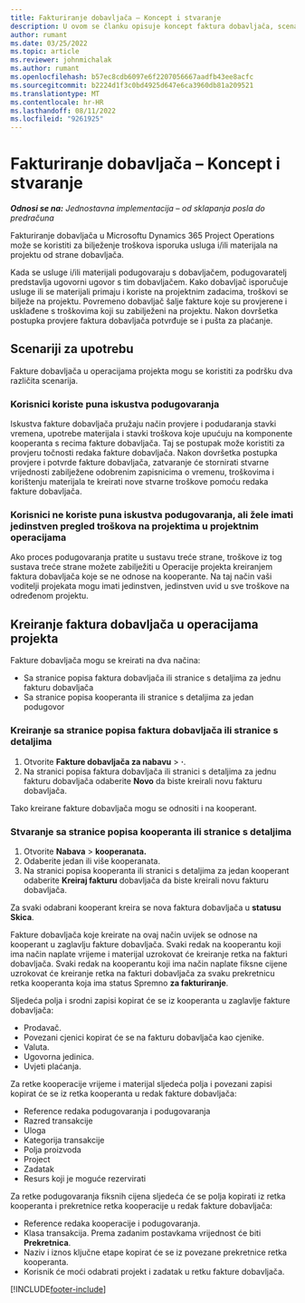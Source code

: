 ```yaml
---
title: Fakturiranje dobavljača – Koncept i stvaranje
description: U ovom se članku opisuje koncept faktura dobavljača, scenariji za korištenje i način kreiranja faktura dobavljača u sustavu Microsoft Dynamics 365 Project Operations.
author: rumant
ms.date: 03/25/2022
ms.topic: article
ms.reviewer: johnmichalak
ms.author: rumant
ms.openlocfilehash: b57ec8cdb6097e6f2207056667aadfb43ee8acfc
ms.sourcegitcommit: b2224d1f3c0bd4925d647e6ca3960db81a209521
ms.translationtype: MT
ms.contentlocale: hr-HR
ms.lasthandoff: 08/11/2022
ms.locfileid: "9261925"
---
```

# <a name="vendor-invoicing---concept-and-creation"></a>Fakturiranje dobavljača – Koncept i stvaranje

_**Odnosi se na:** Jednostavna implementacija – od sklapanja posla do predračuna_

Fakturiranje dobavljača u Microsoftu Dynamics 365 Project Operations može se koristiti za bilježenje troškova isporuka usluga i/ili materijala na projektu od strane dobavljača.

Kada se usluge i/ili materijali podugovaraju s dobavljačem, podugovaratelj predstavlja ugovorni ugovor s tim dobavljačem. Kako dobavljač isporučuje usluge ili se materijali primaju i koriste na projektnim zadacima, troškovi se bilježe na projektu. Povremeno dobavljač šalje fakture koje su provjerene i usklađene s troškovima koji su zabilježeni na projektu. Nakon dovršetka postupka provjere faktura dobavljača potvrđuje se i pušta za plaćanje.

## <a name="scenarios-for-use"></a>Scenariji za upotrebu

Fakture dobavljača u operacijama projekta mogu se koristiti za podršku dva različita scenarija.

### <a name="customers-use-the-full-subcontracting-experiences"></a>Korisnici koriste puna iskustva podugovaranja

Iskustva fakture dobavljača pružaju način provjere i podudaranja stavki vremena, upotrebe materijala i stavki troškova koje upućuju na komponente kooperanta s recima fakture dobavljača. Taj se postupak može koristiti za provjeru točnosti redaka fakture dobavljača. Nakon dovršetka postupka provjere i potvrde fakture dobavljača, zatvaranje će stornirati stvarne vrijednosti zabilježene odobrenim zapisnicima o vremenu, troškovima i korištenju materijala te kreirati nove stvarne troškove pomoću redaka fakture dobavljača.

### <a name="customers-dont-use-the-full-subcontracting-experiences-but-want-to-have-a-unified-view-of-costs-on-projects-in-project-operations"></a>Korisnici ne koriste puna iskustva podugovaranja, ali žele imati jedinstven pregled troškova na projektima u projektnim operacijama

Ako proces podugovaranja pratite u sustavu treće strane, troškove iz tog sustava treće strane možete zabilježiti u Operacije projekta kreiranjem faktura dobavljača koje se ne odnose na kooperante. Na taj način vaši voditelji projekata mogu imati jedinstven, jedinstven uvid u sve troškove na određenom projektu.

## <a name="creation-of-vendor-invoices-in-project-operations"></a>Kreiranje faktura dobavljača u operacijama projekta

Fakture dobavljača mogu se kreirati na dva načina:

- Sa stranice popisa faktura dobavljača ili stranice s detaljima za jednu fakturu dobavljača
- Sa stranice popisa kooperanta ili stranice s detaljima za jedan podugovor

### <a name="creation-from-the-vendor-invoice-list-page-or-details-page"></a>Kreiranje sa stranice popisa faktura dobavljača ili stranice s detaljima

1. Otvorite **Fakture dobavljača za nabavu** \> **·**.
2. Na stranici popisa faktura dobavljača ili stranici s detaljima za jednu fakturu dobavljača odaberite **Novo** da biste kreirali novu fakturu dobavljača.

Tako kreirane fakture dobavljača mogu se odnositi i na kooperant.

### <a name="creation-from-the-subcontract-list-page-or-details-page"></a>Stvaranje sa stranice popisa kooperanta ili stranice s detaljima

1. Otvorite **Nabava** \> **kooperanata.**
2. Odaberite jedan ili više kooperanata.
3. Na stranici popisa kooperanta ili stranici s detaljima za jedan kooperant odaberite **Kreiraj fakturu** dobavljača da biste kreirali novu fakturu dobavljača.

Za svaki odabrani kooperant kreira se nova faktura dobavljača u **statusu Skica**.

Fakture dobavljača koje kreirate na ovaj način uvijek se odnose na kooperant u zaglavlju fakture dobavljača. Svaki redak na kooperantu koji ima način naplate vrijeme i materijal uzrokovat će kreiranje retka na fakturi dobavljača. Svaki redak na kooperantu koji ima način naplate fiksne cijene uzrokovat će kreiranje retka na fakturi dobavljača za svaku prekretnicu retka kooperanta koja ima status Spremno **za fakturiranje**.

Sljedeća polja i srodni zapisi kopirat će se iz kooperanta u zaglavlje fakture dobavljača:

- Prodavač.
- Povezani cjenici kopirat će se na fakturu dobavljača kao cjenike.
- Valuta.
- Ugovorna jedinica.
- Uvjeti plaćanja.

Za retke kooperacije vrijeme i materijal sljedeća polja i povezani zapisi kopirat će se iz retka kooperanta u redak fakture dobavljača:

- Reference redaka podugovaranja i podugovaranja
- Razred transakcije
- Uloga
- Kategorija transakcije
- Polja proizvoda
- Project
- Zadatak
- Resurs koji je moguće rezervirati

Za retke podugovaranja fiksnih cijena sljedeća će se polja kopirati iz retka kooperanta i prekretnice retka kooperacije u redak fakture dobavljača:

- Reference redaka kooperacije i podugovaranja.
- Klasa transakcija. Prema zadanim postavkama vrijednost će biti **Prekretnica**.
- Naziv i iznos ključne etape kopirat će se iz povezane prekretnice retka kooperanta.
- Korisnik će moći odabrati projekt i zadatak u retku fakture dobavljača.

[!INCLUDE[footer-include](../../includes/footer-banner.md)]
